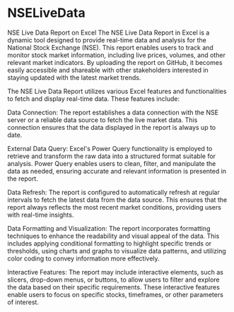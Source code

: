 # NSELiveData
NSE Live Data Report on Excel
The NSE Live Data Report in Excel is a dynamic tool designed to provide real-time data and analysis for the National Stock Exchange (NSE). This report enables users to track and monitor stock market information, including live prices, volumes, and other relevant market indicators. By uploading the report on GitHub, it becomes easily accessible and shareable with other stakeholders interested in staying updated with the latest market trends.

The NSE Live Data Report utilizes various Excel features and functionalities to fetch and display real-time data. These features include:

Data Connection: The report establishes a data connection with the NSE server or a reliable data source to fetch the live market data. This connection ensures that the data displayed in the report is always up to date.

External Data Query: Excel's Power Query functionality is employed to retrieve and transform the raw data into a structured format suitable for analysis. Power Query enables users to clean, filter, and manipulate the data as needed, ensuring accurate and relevant information is presented in the report.

Data Refresh: The report is configured to automatically refresh at regular intervals to fetch the latest data from the data source. This ensures that the report always reflects the most recent market conditions, providing users with real-time insights.

Data Formatting and Visualization: The report incorporates formatting techniques to enhance the readability and visual appeal of the data. This includes applying conditional formatting to highlight specific trends or thresholds, using charts and graphs to visualize data patterns, and utilizing color coding to convey information more effectively.

Interactive Features: The report may include interactive elements, such as slicers, drop-down menus, or buttons, to allow users to filter and explore the data based on their specific requirements. These interactive features enable users to focus on specific stocks, timeframes, or other parameters of interest.
